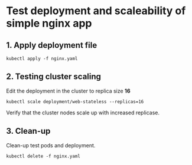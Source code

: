 # Test deployment and scaleability of simple nginx app

## 

## 1. Apply deployment file
```
kubectl apply -f nginx.yaml
```

## 2. Testing cluster scaling
Edit the deployment in the cluster to replica size **16**
```
kubectl scale deployment/web-stateless --replicas=16
```
Verify that the cluster nodes scale up with increased replicase.

## 3. Clean-up
Clean-up test pods and deployment.
```
kubectl delete -f nginx.yaml
```